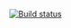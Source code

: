 [![Build status](https://ci.appveyor.com/api/projects/status/8py6mjuw2h2pxf4u?svg=true)](https://ci.appveyor.com/project/TrollFrosT/patterns1)
